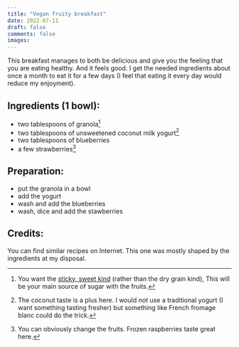 ```yaml
---
title: "Vegan fruity breakfast"
date: 2022-07-11
draft: false
comments: false
images:
---
```


This breakfast manages to both be delicious and give you the feeling that you are eating healthy. And it feels good.
I get the needed ingredients about once a month to eat it for a few days (I feel that eating it every day would reduce my enjoyment).

## Ingredients (1 bowl):

* two tablespoons of granola[^granola]
* two tablespoons of unsweetened coconut milk yogurt[^yogurt]
* two tablespoons of blueberries
* a few strawberries[^fruit]

[^granola]: You want the [sticky, sweet kind](https://cookieandkate.com/healthy-granola-recipe/) (rather than the dry grain kind), This will be your main source of sugar with the fruits.

[^yogurt]: The coconut taste is a plus here. I would *not* use a traditional yogurt (I want something tasting fresher) but something like French fromage blanc could do the trick.

[^fruit]: You can obviously change the fruits. Frozen raspberries taste great here.

## Preparation:

* put the granola in a bowl
* add the yogurt
* wash and add the blueberries
* wash, dice and add the stawberries

## Credits:

You can find similar recipes on Internet.
This one was mostly shaped by the ingredients at my disposal.
